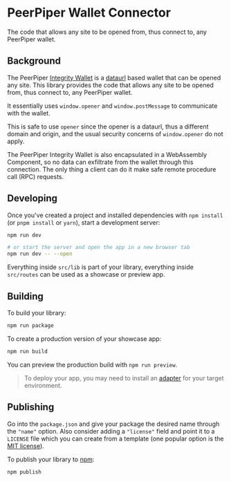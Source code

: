 # PeerPiper Wallet Connector

The code that allows any site to be opened from, thus connect to, any PeerPiper wallet.

## Background

The PeerPiper [Integrity Wallet](../integrity-wallet/README.md) is a [dataurl](https://developer.mozilla.org/en-US/docs/Web/HTTP/Basics_of_HTTP/Data_URLs) based wallet that can be opened any site. This library provides the code that allows any site to be opened from, thus connect to, any PeerPiper wallet.

It essentially uses `window.opener` and `window.postMessage` to communicate with the wallet.

This is safe to use `opener` since the opener is a dataurl, thus a different domain and origin, and the usual security concerns of `window.opener` do not apply.

The PeerPiper Integrity Wallet is also encapsulated in a WebAssembly Component, so no data can exfiltrate from the wallet through this connection. The only thing a client can do it make safe remote procedure call (RPC) requests.

## Developing

Once you've created a project and installed dependencies with `npm install` (or `pnpm install` or `yarn`), start a development server:

```bash
npm run dev

# or start the server and open the app in a new browser tab
npm run dev -- --open
```

Everything inside `src/lib` is part of your library, everything inside `src/routes` can be used as a showcase or preview app.

## Building

To build your library:

```bash
npm run package
```

To create a production version of your showcase app:

```bash
npm run build
```

You can preview the production build with `npm run preview`.

> To deploy your app, you may need to install an [adapter](https://kit.svelte.dev/docs/adapters) for your target environment.

## Publishing

Go into the `package.json` and give your package the desired name through the `"name"` option. Also consider adding a `"license"` field and point it to a `LICENSE` file which you can create from a template (one popular option is the [MIT license](https://opensource.org/license/mit/)).

To publish your library to [npm](https://www.npmjs.com):

```bash
npm publish
```
